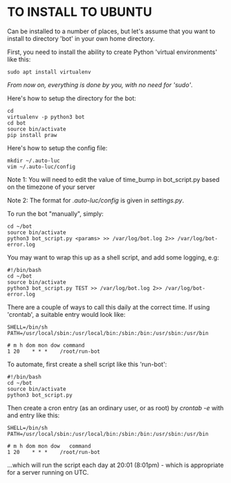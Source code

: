 
# TO INSTALL TO UBUNTU

Can be installed to a number of places, but let's assume that you
want to install to directory 'bot' in your own home directory. 

First, you need to install the ability to create Python 'virtual environments'
like this:

    sudo apt install virtualenv

_From now on, everything is done by you, with no need for 'sudo'_.

Here's how to setup the directory for the bot:

    cd 
    virtualenv -p python3 bot
    cd bot 
    source bin/activate
    pip install praw 

Here's how to setup the config file:

    mkdir ~/.auto-luc
    vim ~/.auto-luc/config

Note 1: You will need to edit the value of time_bump in 
bot_script.py based on the timezone of your server

Note 2: The format for _.auto-luc/config_ is given in _settings.py_.

To run the bot "manually", simply:

    cd ~/bot 
    source bin/activate
    python3 bot_script.py <params> >> /var/log/bot.log 2>> /var/log/bot-error.log

You may want to wrap this up as a shell script, and add some logging, e.g:

    #!/bin/bash
    cd ~/bot 
    source bin/activate
    python3 bot_script.py TEST >> /var/log/bot.log 2>> /var/log/bot-error.log


There are a couple of ways to call this daily at the correct time. If using 'crontab', 
a suitable entry would look like:

    SHELL=/bin/sh
    PATH=/usr/local/sbin:/usr/local/bin:/sbin:/bin:/usr/sbin:/usr/bin

    # m h dom mon dow command
    1 20	* * *	 /root/run-bot

To automate, first create a shell script like this 'run-bot':

    #!/bin/bash
    cd ~/bot 
    source bin/activate
    python3 bot_script.py 
    
Then create a cron entry (as an ordinary user, or as root) by _crontab -e_ with and entry like this:

    SHELL=/bin/sh
    PATH=/usr/local/sbin:/usr/local/bin:/sbin:/bin:/usr/sbin:/usr/bin

    # m h dom mon dow 	command
    1 20	* * *	 /root/run-bot

...which will run the script each day at 20:01 (8:01pm) - which is appropriate for a server running on UTC.

